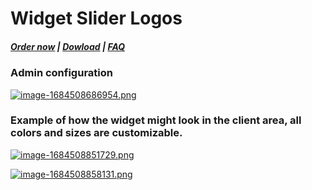 # Widget Slider Logos

#####  [Order now](https://puqcloud.com/whmcs-addon-puq-customization.php) | [Dowload](https://download.puqcloud.com/WHMCS/addons/PUQ-Customization/) | [FAQ](https://faq.puqcloud.com/)

### Аdmin configuration

[![image-1684508686954.png](https://doc.puq.info/uploads/images/gallery/2023-05/scaled-1680-/image-1684508686954.png)](https://doc.puq.info/uploads/images/gallery/2023-05/image-1684508686954.png)

### Example of how the widget might look in the client area, all colors and sizes are customizable.

[![image-1684508851729.png](https://doc.puq.info/uploads/images/gallery/2023-05/scaled-1680-/image-1684508851729.png)](https://doc.puq.info/uploads/images/gallery/2023-05/image-1684508851729.png)

[![image-1684508858131.png](https://doc.puq.info/uploads/images/gallery/2023-05/scaled-1680-/image-1684508858131.png)](https://doc.puq.info/uploads/images/gallery/2023-05/image-1684508858131.png)

